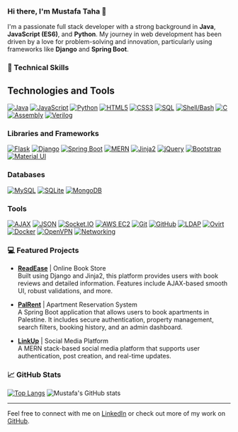 ### Hi there, I'm Mustafa Taha 👋

I'm a passionate full stack developer with a strong background in **Java**, **JavaScript (ES6)**, and **Python**. My journey in web development has been driven by a love for problem-solving and innovation, particularly using frameworks like **Django** and **Spring Boot**.

### 🚀 Technical Skills

## Technologies and Tools 

[![Java](https://img.shields.io/badge/Java-v17-orange?logo=java)](https://www.java.com/)
[![JavaScript](https://img.shields.io/badge/JavaScript-ES6-yellow?logo=javascript)](https://developer.mozilla.org/en-US/docs/Web/JavaScript)
[![Python](https://img.shields.io/badge/Python-v3.9.6-blue?logo=python)](https://www.python.org/)
[![HTML5](https://img.shields.io/badge/HTML5-v5-red?logo=html5)](https://validator.w3.org/)
[![CSS3](https://img.shields.io/badge/CSS3-v3-blue?logo=css3)](https://www.w3.org/Style/CSS/)
[![SQL](https://img.shields.io/badge/SQL-valid-lightgrey?logo=postgresql)](https://www.postgresql.org/)
[![Shell/Bash](https://img.shields.io/badge/Shell_Bash-v5.1-black?logo=gnu-bash)](https://www.gnu.org/software/bash/)
[![C](https://img.shields.io/badge/C-ANSI-red?logo=c)](https://en.cppreference.com/w/c/language)
[![Assembly](https://img.shields.io/badge/Assembly-8086-orange?logo=assembly)](https://en.wikipedia.org/wiki/X86_assembly_language)
[![Verilog](https://img.shields.io/badge/Verilog-IEEE_1364-red?logo=verilog)](https://en.wikipedia.org/wiki/Verilog)

### Libraries and Frameworks
[![Flask](https://img.shields.io/badge/Flask-v2.1-blue?logo=flask)](https://flask.palletsprojects.com/)
[![Django](https://img.shields.io/badge/Django-v4.1-green?logo=django)](https://www.djangoproject.com/)
[![Spring Boot](https://img.shields.io/badge/Spring_Boot-v2.7.3-brightgreen?logo=spring-boot)](https://spring.io/projects/spring-boot)
[![MERN](https://img.shields.io/badge/MERN-Stack-black?logo=react)](https://www.mongodb.com/mern-stack)
[![Jinja2](https://img.shields.io/badge/Jinja2-v3.0.3-blueviolet?logo=jinja)](https://jinja.palletsprojects.com/)
[![jQuery](https://img.shields.io/badge/jQuery-v3.6.0-blue?logo=jquery)](https://jquery.com/)
[![Bootstrap](https://img.shields.io/badge/Bootstrap-v5.0.0-blueviolet?logo=bootstrap)](https://getbootstrap.com/)
[![Material UI](https://img.shields.io/badge/Material_UI-v5.9-blue?logo=mui)](https://mui.com/)

### Databases
[![MySQL](https://img.shields.io/badge/MySQL-v8.0-blue?logo=mysql)](https://www.mysql.com/)
[![SQLite](https://img.shields.io/badge/SQLite-v3.36.0-blue?logo=sqlite)](https://www.sqlite.org/)
[![MongoDB](https://img.shields.io/badge/MongoDB-v4.4-green?logo=mongodb)](https://www.mongodb.com/)

### Tools
[![AJAX](https://img.shields.io/badge/AJAX-Valid-lightgrey?logo=ajax)](https://developer.mozilla.org/en-US/docs/Web/Guide/AJAX)
[![JSON](https://img.shields.io/badge/JSON-Valid-lightgrey?logo=json)](https://www.json.org/json-en.html)
[![Socket.IO](https://img.shields.io/badge/Socket.IO-v4.3.2-black?logo=socket.io)](https://socket.io/)
[![AWS EC2](https://img.shields.io/badge/AWS_EC2-v2022-orange?logo=amazon-aws)](https://aws.amazon.com/ec2/)
[![Git](https://img.shields.io/badge/Git-v2.35.1-brightgreen?logo=git)](https://git-scm.com/)
[![GitHub](https://img.shields.io/badge/GitHub-Profile-black?logo=github)](https://github.com/)
[![LDAP](https://img.shields.io/badge/LDAP-v3-orange?logo=openldap)](https://www.openldap.org/)
[![Ovirt](https://img.shields.io/badge/Ovirt-Valid-red?logo=redhat)](https://www.ovirt.org/)
[![Docker](https://img.shields.io/badge/Docker-v20.10-blue?logo=docker)](https://www.docker.com/)
[![OpenVPN](https://img.shields.io/badge/OpenVPN-v2.5-orange?logo=openvpn)](https://openvpn.net/)
[![Networking](https://img.shields.io/badge/Networking-Valid-blue?logo=cisco)](https://www.cisco.com/)


### 💻 Featured Projects

- **[ReadEase](https://github.com/mustafataha5/New_Book_store)** | Online Book Store  
  Built using Django and Jinja2, this platform provides users with book reviews and detailed information. Features include AJAX-based smooth UI, robust validations, and more.

- **[PalRent](https://github.com/mustafataha5/palrent)** | Apartment Reservation System  
  A Spring Boot application that allows users to book apartments in Palestine. It includes secure authentication, property management, search filters, booking history, and an admin dashboard.

- **[LinkUp](https://github.com/mustafataha5/LinkUp)** | Social Media Platform  
  A MERN stack-based social media platform that supports user authentication, post creation, and real-time updates.

### 📈 GitHub Stats

[![Top Langs](https://github-readme-stats.vercel.app/api/top-langs/?username=mustafataha5&layout=compact&theme=radical)](https://github.com/mustafataha5/github-readme-stats)
![Mustafa's GitHub stats](https://github-readme-stats.vercel.app/api?username=mustafataha5&show_icons=true&theme=radical)

---

Feel free to connect with me on [LinkedIn](https://www.linkedin.com/in/mustafa-taha-3b87771b4/) or check out more of my work on [GitHub](https://github.com/mustafataha5).

